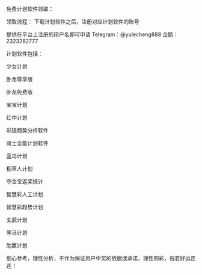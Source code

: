 免费计划软件领取：

领取流程：
下载计划软件之后，注册对应计划软件的账号 

提供在平台上注册的用户名即可申请
Telegram：@yulecheng888   企鹅：2323282777

计划软件包括：

少女计划

卧龙尊享版

卧龙免费版

宝宝计划

红中计划

彩狼趋势分析软件

骑士全能计划软件

蓝鸟计划

稻草人计划

夺金宝返奖统计

智慧彩人工计划

智慧彩趋势计划

玄武计划

黑马计划

助赢计划

细心参考，理性分析，不作为保证用户中奖的依据或承诺，理性购彩，祝君好运连连！
